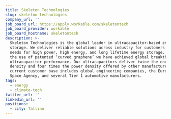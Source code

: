```yaml
---
title: Skeleton Technologies
slug: skeleton-technologies
company_url: ''
job_board_url: https://apply.workable.com/skeletontech
job_board_provider: workable
job_board_hostname: skeletontech
description: >-
  Skeleton Technologies is the global leader in ultracapacitor-based energy
  storage. We deliver reliable solutions across industry for customers with
  needs for high power, high energy, and long lifetime energy storage. Through
  the use of patented ‘curved graphene’ we have achieved global breakthroughs in
  ultracapacitor performance. Our ultracapacitors deliver twice the energy
  density and four times the power density offered by other manufacturers. Our
  current customer base includes global engineering companies, the European
  Space Agency, and several Tier 1 automotive manufacturers.
tags:
  - energy
  - climate-tech
twitter_url: ''
linkedin_url: ''
positions:
  - city: Tallinn
---
```

